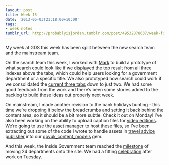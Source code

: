 ```yaml
---
layout: post
title: Week 15
date: '2013-05-03T21:18:00+10:00'
tags:
- week notes
tumblr_url: http://probablyisjordan.tumblr.com/post/49532878637/week-fifteen
---
```

<p>My week at GDS this week has been split between the new search team and the mainstream team.</p>

<p>On the search team this week, I worked with <a href="https://twitter.com/markhurrell">Mark</a> to build a prototype of what search could look like if we displayed the top result from all three indexes above the tabs, which could help users looking for a government department or a specific title. We also prototyped how search could work if we consolidated the <a href="https://www.gov.uk/search?q=tax">current three tabs</a> down to just two. We had some good feedback from the work and there&rsquo;s been some stories added to the backlog to build those ideas out properly next week.</p>

<p>On mainstream, I made another revision to the bank holidays bunting - this time we&rsquo;re dropping it below the breadcrumbs and setting it back behind the content area, so it should be a bit more subtle. Check it out on Monday! I&rsquo;ve also been working on the ability to upload caption files for  <a href="https://www.gov.uk/write-business-plan">video editions</a>. We&rsquo;re going to use the <a href="https://github.com/alphagov/asset-manager">asset manager</a> to host these files, so I&rsquo;ve been extracting out some of the code I wrote to handle assets in <a href="https://github.com/alphagov/travel-advice-publisher">travel advice publisher</a> into our <a href="https://github.com/alphagov/govuk_content_models">govuk_content_models</a> gem.</p>

<p>And this week, the Inside Government team reached the <a href="http://www.flickr.com/photos/jordanh14/8696413992/in/photostream">milestone</a> of moving 24 departments onto the site. We had a fitting <a href="http://www.flickr.com/photos/jordanh14/8696353480/in/photostream">celebration</a> after work on Tuesday.</p>

